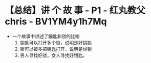 # 【总结】讲 个 故 事 - P1 - 红丸教父chris - BV1YM4y1h7Mq

-   一个故事中讲述了鑰匙和锁的比喻
    1.  钥匙可以打开多个锁，说明是好钥匙
    2.  锁可以被多把钥匙打开，说明是烂锁
    3.  男人寻找好锁，女人寻找好钥匙。